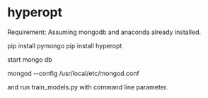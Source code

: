 # hyperopt  

Requirement:
Assuming mongodb and anaconda already installed.

pip install pymongo
pip install hyperopt

start mongo db 

mongod --config /usr/local/etc/mongod.conf

and run train_models.py with command line parameter.
